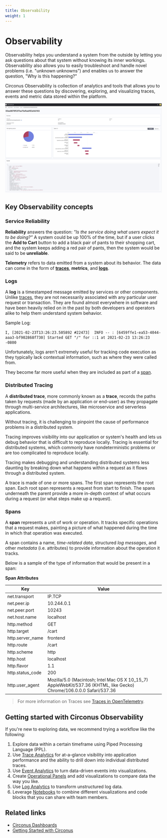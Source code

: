 ```yaml
---
title: Observability
weight: 1
---
```


# Observability

Observability helps you understand a system from the outside by letting you ask
questions about that system without knowing its inner workings. Observability also
allows you to easily troubleshoot and handle novel problems (i.e. "unknown
unknowns”) and enables us to answer the question, "Why is this happening?"

Circonus Observability is collection of analytics and tools that allows you to answer these questions by discovering, exploring, and visualizing traces, events and metric data stored within the platform.

![Circonus Observability](../../img/analytics-observability_trace_analytics.png)

## Key Observability concepts

### Service Reliability

**Reliability** answers the question: _"Is the service doing what users expect it
to be doing?”_ A system could be up 100% of the time, but if a user clicks
the **Add to Cart** button to add a black pair of pants to their shopping cart, and the system keeps adding a red pair of pants, then the system would be said to be **unreliable**.

**Telemetry** refers to data emitted from a system about its behavior. The
data can come in the form of [**traces**](#distributed-traces), **metrics**, and [**logs**](#logs).

### Logs

A **log** is a timestamped message emitted by services or other components.
Unlike [traces](#distributed-traces), they are not necessarily
associated with any particular user request or transaction. They are found
almost everywhere in software and have been heavily relied on in the past by
both developers and operators alike to help them understand system behavior.

Sample Log:

```
I, [2021-02-23T13:26:23.505892 #22473]  INFO -- : [6459ffe1-ea53-4044-aaa3-bf902868f730] Started GET "/" for ::1 at 2021-02-23 13:26:23 -0800
```

Unfortunately, logs aren't extremely useful for tracking code execution as they
typically lack contextual information, such as where they were called from.

They become far more useful when they are included as part of a [span](#spans).

### Distributed Tracing

A **distributed trace**, more commonly known as a **trace**, records the paths
taken by requests (made by an application or end-user) as they propagate
through multi-service architectures, like microservice and serverless
applications.

Without tracing, it is challenging to pinpoint the cause of performance problems
in a distributed system.

Tracing improves visibility into our application or system's health and lets us
debug behavior that is difficult to reproduce locally. Tracing is essential for
distributed systems, which commonly have nondeterministic problems or are too
complicated to reproduce locally.

Tracing makes debugging and understanding distributed systems less daunting by
breaking down what happens within a request as it flows through a distributed
system.

A trace is made of one or more spans. The first span represents the root span.
Each root span represents a request from start to finish. The spans underneath
the parent provide a more in-depth context of what occurs during a request (or
what steps make up a request).

### Spans

A **span** represents a unit of work or operation. It tracks specific operations
that a request makes, painting a picture of what happened during the time in
which that operation was executed.

A span contains a name, _time-related data_, structured _log messages_, and other _metadata_ (i.e. attributes) to provide information about the operation it tracks.

Below is a sample of the type of information that would be present in a span:

**Span Attributes**

| Key              | Value                                                                                                                 |
| ---------------- | --------------------------------------------------------------------------------------------------------------------- |
| net.transport    | IP.TCP                                                                                                                |
| net.peer.ip      | 10.244.0.1                                                                                                            |
| net.peer.port    | 10243                                                                                                                 |
| net.host.name    | localhost                                                                                                             |
| http.method      | GET                                                                                                                   |
| http.target      | /cart                                                                                                                 |
| http.server_name | frontend                                                                                                              |
| http.route       | /cart                                                                                                                 |
| http.scheme      | http                                                                                                                  |
| http.host        | localhost                                                                                                             |
| http.flavor      | 1.1                                                                                                                   |
| http.status_code | 200                                                                                                                   |
| http.user_agent  | Mozilla/5.0 (Macintosh; Intel Mac OS X 10_15_7) AppleWebKit/537.36 (KHTML, like Gecko) Chrome/106.0.0.0 Safari/537.36 |

> For more information on Traces see [Traces in OpenTelemetry](https://opentelemetry.io/docs/concepts/signals/traces/).

## Getting started with Circonus Observability

If you're new to exploring data, we recommend trying a workflow like the following:

1. Explore data within a certain timeframe using Piped Processing Language (PPL).
2. Use [Trace Analytics](/circonus3/analytics/observability/trace-analytics/) for at-a-glance visibility into application performance and the ability to drill down into individual distributed traces.
3. Use [Event Analytics](/circonus3/analytics/observability/event-analytics/) to turn data-driven events into visualizations.
4. Create [Operational Panels](/circonus3/analytics/observability/operational-panels/) and add visualizations to compare data the way you like.
5. Use [Log Analytics](/circonus3/analytics/observability/log-analytics/) to transform unstructured log data.
6. Leverage [Notebooks](/circonus3/analytics/observability/notebooks/) to combine different visualizations and code blocks that you can share with team members.

## Related links

- [Circonus Dashboards](/circonus3/dashboards/introduction/)
- [Getting Started with Circonus](/circonus3/getting-started/)
